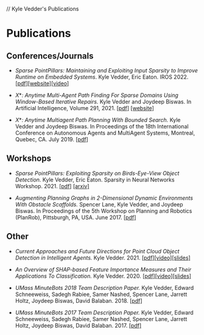 // Kyle Vedder's Publications

# Publications

## Conferences/Journals

 - _Sparse PointPillars: Maintaining and Exploiting Input Sparsity to Improve Runtime on Embedded Systems_. Kyle Vedder, Eric Eaton. IROS 2022. [[pdf]](publications/sparse_point_pillars_iros_2022.pdf)[[website]](http://vedder.io/sparse_point_pillars.html)[[video]](https://www.youtube.com/watch?v=zuLboHg3GLA)

 - _X_*_: Anytime Multi-Agent Path Finding For Sparse Domains Using Window-Based Iterative Repairs._
Kyle Vedder and Joydeep Biswas.
In Artificial Intelligence, Volume 291, 2021. [[pdf]](publications/expanding_astar_aij.pdf) [[website]](./xstar.html)

 - _X_*_: Anytime Multiagent Path Planning With Bounded Search._
Kyle Vedder and Joydeep Biswas.
In Proceedings of the 18th International Conference on Autonomous Agents and MultiAgent Systems, Montreal, Quebec, CA. July 2019. [[pdf]](publications/expanding_astar_aamas_extended_abstract.pdf)

## Workshops

- _Sparse PointPillars: Exploiting Sparsity on Birds-Eye-View Object Detection._ Kyle Vedder, Eric Eaton. Sparsity in Neural Networks Workshop. 2021. [[pdf]](publications/sparse_point_pillars_snn_workshop.pdf) [[arxiv]](https://arxiv.org/abs/2106.06882)

- _Augmenting Planning Graphs in 2-Dimensional Dynamic Environments With Obstacle Scaffolds._
Spencer Lane, Kyle Vedder, and Joydeep Biswas.
In Proceedings of the 5th Workshop on Planning and Robotics (PlanRob), Pittsburgh, PA, USA. June 2017. [[pdf]](publications/ScaffoldsLaneVedderBiswasPlanRob2017.pdf)


## Other

- _Current Approaches and Future Directions for Point Cloud Object Detection in Intelligent Agents._
Kyle Vedder. 2021. [[pdf]](misc/KyleVedderWPEII2021.pdf)[[video]](https://www.youtube.com/watch?v=xFFCQVwYeec)[[slides]](https://docs.google.com/presentation/d/1-tvZP_1UkgX-zU0ytV_TEiGaOjezcXT9W77x9sHk5Y0/edit?usp=sharing)

 - _An Overview of SHAP-based Feature Importance Measures and Their Applications To Classification._
Kyle Vedder. 2020. [[pdf]](misc/shap_for_classification.pdf)[[video]](https://www.youtube.com/watch?v=xFFCQVwYeec)[[slides]](misc/FromShapleyValuesToExplainableAISlides.pdf)

 - _UMass MinuteBots 2018 Team Description Paper._
Kyle Vedder, Edward Schneeweiss, Sadegh Rabiee, Samer Nashed, Spencer Lane, Jarrett Holtz, Joydeep Biswas, David Balaban. 2018. [[pdf]](publications/MinutebotsRoboCupTDP2018.pdf)

 - _UMass MinuteBots 2017 Team Description Paper._
Kyle Vedder, Edward Schneeweiss, Sadegh Rabiee, Samer Nashed, Spencer Lane, Jarrett Holtz, Joydeep Biswas, David Balaban. 2017. [[pdf]](publications/MinutebotsRoboCupTDP2017.pdf)